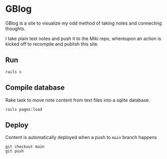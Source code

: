 # GBlog

GBlog is a site to visualize my odd method of taking notes and connecting thoughts.

I take plain text notes and push it to the Miki repo, whereupon an action is kicked off to recompile and publish this site.

## Run

```
rails s
```

## Compile database

Rake task to move note content from text files into a sqlite database.

```
rails pages:load
```

## Deploy

Content is automatically deployed when a push to `main` branch happens

```
git checkout main
git push
```
